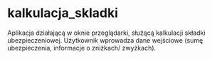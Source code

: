 # kalkulacja_skladki
Aplikacja działającą w oknie przeglądarki, służącą kalkulacji składki
ubezpieczeniowej. Użytkownik wprowadza dane wejściowe (sumę ubezpieczenia,
informacje o zniżkach/ zwyżkach).
